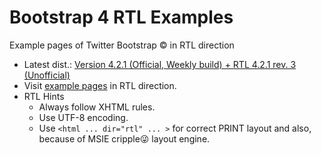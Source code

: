 # Bootstrap 4 RTL Examples
Example pages of Twitter Bootstrap &copy; in RTL direction
- Latest dist.: [Version 4.2.1 (Official, Weekly build) + RTL 4.2.1 rev. 3 (Unofficial)](https://perseusthegreat.github.io/bs4rtl-examples/archive/bootstrap-4.2.1-plus-rtl-rev.3-dist.zip)
- Visit [example pages](https://perseusthegreat.github.io/bs4rtl-examples/) in RTL direction.
- RTL Hints
  - Always follow XHTML rules.
  - Use UTF-8 encoding.
  - Use `<html ... dir="rtl" ... >` for correct PRINT layout and also, because of MSIE cripple😜 layout engine.
  